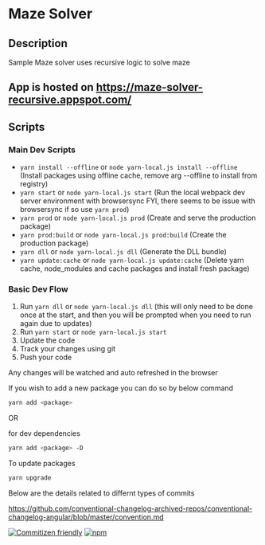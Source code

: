 # Maze Solver

## Description
Sample Maze solver uses recursive logic to solve maze

## App is hosted on https://maze-solver-recursive.appspot.com/

## Scripts

### Main Dev Scripts

* `yarn install --offline` or `node yarn-local.js install --offline` (Install packages using offline cache, remove arg --offline to install from registry)
* `yarn start` or `node yarn-local.js start` (Run the local webpack dev server environment with browsersync FYI, there seems to be issue with browsersync if so use `yarn prod`)
* `yarn prod` or `node yarn-local.js prod` (Create and serve the production package)
* `yarn prod:build` or `node yarn-local.js prod:build` (Create the production package)
* `yarn dll` or `node yarn-local.js dll` (Generate the DLL bundle)
* `yarn update:cache` or `node yarn-local.js update:cache` (Delete yarn cache, node_modules and cache packages and install fresh package)


### Basic Dev Flow

1. Run `yarn dll` or `node yarn-local.js dll` (this will only need to be done once at the start, and then you will be prompted when you need to run again due to updates)
2. Run `yarn start` or `node yarn-local.js start`
3. Update the code
4. Track your changes using git
5. Push your code

Any changes will be watched and auto refreshed in the browser

If you wish to add a new package you can do so by below command
```sh
yarn add <package>
```
OR

for dev dependencies
```sh
yarn add <package> -D
```


To update packages
```sh
yarn upgrade 
```

Below are the details related to differnt types of commits

https://github.com/conventional-changelog-archived-repos/conventional-changelog-angular/blob/master/convention.md

[![Commitizen friendly](https://img.shields.io/badge/commitizen-friendly-brightgreen.svg)](http://commitizen.github.io/cz-cli/)
[![npm](https://img.shields.io/npm/l/express.svg)]()
